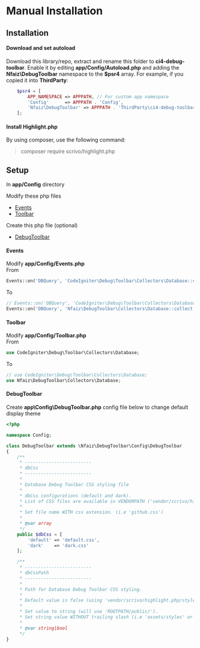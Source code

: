 # Manual Installation

## Installation

#### Download and set autoload
Download this library/repo, extract and rename this folder to **ci4-debug-toolbar**.
Enable it by editing **app/Config/Autoload.php** and adding the **Nfaiz\DebugToolbar** namespace to the **$psr4** array. 
For example, if you copied it into **ThirdParty**:
```php
    $psr4 = [
        APP_NAMESPACE => APPPATH, // For custom app namespace
	    'Config'      => APPPATH . 'Config',
        'Nfaiz\DebugToolbar' => APPPATH . 'ThirdParty\ci4-debug-toolbar\src',
    ];
```

#### Install Highlight.php
By using composer, use the following command:

  > composer require scrivo/highlight.php


## Setup

In **app/Config** directory

Modify these php files
* [Events](MANUAL.md#events)
* [Toolbar](MANUAL.md#toolbar)

Create this php file (optional)
* [DebugToolbar](MANUAL.md#debugtoolbar)

#### Events
Modify **app/Config/Events.php**\
From
```php
Events::on('DBQuery', 'CodeIgniter\Debug\Toolbar\Collectors\Database::collect');
```
To
```php
// Events::on('DBQuery', 'CodeIgniter\Debug\Toolbar\Collectors\Database::collect');
Events::on('DBQuery', 'Nfaiz\DebugToolbar\Collectors\Database::collect');
```

#### Toolbar
Modify **app/Config/Toolbar.php**\
From
```php
use CodeIgniter\Debug\Toolbar\Collectors\Database;
```
To
```php
// use CodeIgniter\Debug\Toolbar\Collectors\Database;
use Nfaiz\DebugToolbar\Collectors\Database;
```

#### DebugToolbar
Create **app\Config\DebugToolbar.php** config file below to change default display theme

```php
<?php

namespace Config;

class DebugToolbar extends \Nfaiz\DebugToolbar\Config\DebugToolbar
{
    /**
     * -------------------------
     * dbCss
     * -------------------------
     * 
     * Database Debug Toolbar CSS styling file
     * 
     * dbCss configurations (default and dark).
     * List of CSS files are available in VENDORPATH ('vendor/scrivo/highlight.php/styles').
     * 
     * Set file name WITH css extension. (i.e 'github.css')
     * 
     * @var array
     */
    public $dbCss = [
        'default' => 'default.css',
        'dark'    => 'dark.css'
    ];

    /**
     * -------------------------
     * dbCssPath
     * -------------------------
     * 
     * Path for Database Debug Toolbar CSS styling.
     * 
     * Default value is false (using 'vendor/scrivo/highlight.php/styles').
     * 
     * Set value to string (will use 'ROOTPATH/public/').
     * Set string value WITHOUT trailing slash (i.e 'assets/styles' or '').
     * 
     * @var string|bool
     */
}

```
